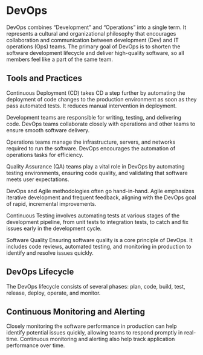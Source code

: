# DevOps
DevOps combines “Development” and “Operations” into a single term. It represents a cultural and organizational philosophy that encourages collaboration and communication between development (Dev) and IT operations (Ops) teams. The primary goal of DevOps is to shorten the software development lifecycle and deliver high-quality software, so all members feel like a part of the same team.

## Tools and Practices

Continuous Deployment (CD) takes CD a step further by automating the deployment of code changes to the production environment as soon as they pass automated tests. It reduces manual intervention in deployment.

Development teams are responsible for writing, testing, and delivering code. DevOps teams collaborate closely with operations and other teams to ensure smooth software delivery.

Operations teams manage the infrastructure, servers, and networks required to run the software. DevOps encourages the automation of operations tasks for efficiency.

Quality Assurance (QA) teams play a vital role in DevOps by automating testing environments, ensuring code quality, and validating that software meets user expectations.

DevOps and Agile methodologies often go hand-in-hand. Agile emphasizes iterative development and frequent feedback, aligning with the DevOps goal of rapid, incremental improvements.

Continuous Testing involves automating tests at various stages of the development pipeline, from unit tests to integration tests, to catch and fix issues early in the development cycle.

Software Quality Ensuring software quality is a core principle of DevOps. It includes code reviews, automated testing, and monitoring in production to identify and resolve issues quickly.

## DevOps Lifecycle

The DevOps lifecycle consists of several phases: plan, code, build, test, release, deploy, operate, and monitor.

## Continuous Monitoring and Alerting

Closely monitoring the software performance in production can help identify potential issues quickly, allowing teams to respond promptly in real-time. Continuous monitoring and alerting also help track application performance over time.